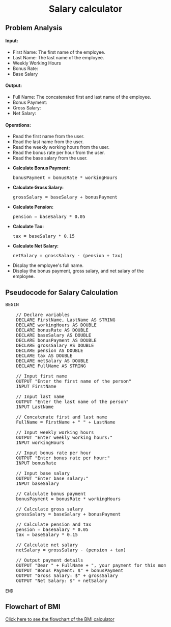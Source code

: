 <a name="readme-top"></a>

<div align="center">
  <h1><b> Salary calculator </b></h1>
  
<html>
<body>
<div align = "left">

<h2>Problem Analysis</h2>

<h4>Input:</h4>

  <ul>
    <li>First Name: The first name of the employee.</li>
    <li>Last Name: The last name of the employee.</li>
    <li>Weekly Working Hours</li>
    <li> Bonus Rate:</li>
    <li>Base Salary</li>
</ul>

<h4>Output:</h4>

<ul>
    <li>Full Name: The concatenated first and last name of the employee.</li>
    <li>Bonus Payment:</li>
    <li>Gross Salary:</li>
    <li>Net Salary:</li>
</ul>

<h4>Operations:</h4>

<ul>
    <li>Read the first name from the user.</li>
    <li>Read the last name from the user.</li>
    <li>Read the weekly working hours from the user.</li>
    <li>Read the bonus rate per hour from the user.</li>
    <li>Read the base salary from the user.</li>
</ul>

<ul>
    <li><strong>Calculate Bonus Payment:</strong>
        <pre>bonusPayment = bonusRate * workingHours</pre>
    </li>
    <li><strong>Calculate Gross Salary:</strong>
        <pre>grossSalary = baseSalary + bonusPayment</pre>
    </li>
    <li><strong>Calculate Pension:</strong>
        <pre>pension = baseSalary * 0.05</pre>
    </li>
    <li><strong>Calculate Tax:</strong>
        <pre>tax = baseSalary * 0.15</pre>
    </li>
    <li><strong>Calculate Net Salary:</strong>
        <pre>netSalary = grossSalary - (pension + tax)</pre>
    </li>
</ul>

<ul>
    <li>Display the employee's full name.</li>
    <li>Display the bonus payment, gross salary, and net salary of the employee.</li>
</ul>

</body>
</html>

<h2>Pseudocode for Salary Calculation</h2>

<pre>
BEGIN

    // Declare variables
    DECLARE FirstName, LastName AS STRING
    DECLARE workingHours AS DOUBLE
    DECLARE bonusRate AS DOUBLE
    DECLARE baseSalary AS DOUBLE
    DECLARE bonusPayment AS DOUBLE
    DECLARE grossSalary AS DOUBLE
    DECLARE pension AS DOUBLE
    DECLARE tax AS DOUBLE
    DECLARE netSalary AS DOUBLE
    DECLARE FullName AS STRING
    
    // Input first name
    OUTPUT "Enter the first name of the person"
    INPUT FirstName
    
    // Input last name
    OUTPUT "Enter the last name of the person"
    INPUT LastName
    
    // Concatenate first and last name
    FullName = FirstName + " " + LastName
    
    // Input weekly working hours
    OUTPUT "Enter weekly working hours:"
    INPUT workingHours
    
    // Input bonus rate per hour
    OUTPUT "Enter bonus rate per hour:"
    INPUT bonusRate

    // Input base salary
    OUTPUT "Enter base salary:"
    INPUT baseSalary
    
    // Calculate bonus payment
    bonusPayment = bonusRate * workingHours
    
    // Calculate gross salary
    grossSalary = baseSalary + bonusPayment
    
    // Calculate pension and tax
    pension = baseSalary * 0.05
    tax = baseSalary * 0.15
    
    // Calculate net salary
    netSalary = grossSalary - (pension + tax)
    
    // Output payment details
    OUTPUT "Dear " + FullName + ", your payment for this month is:"
    OUTPUT "Bonus Payment: $" + bonusPayment
    OUTPUT "Gross Salary: $" + grossSalary
    OUTPUT "Net Salary: $" + netSalary

END
</pre>

</body>
</html>
<html>
  <h2> Flowchart of BMI</h2>
  <div align = "left">
  <a href="https://github.com/user-attachments/assets/eda39111-6c68-4bd0-9851-edede2a93f36" target="_blank">Click here to see the flowchart of the BMI calculator </a>
    
</html>

